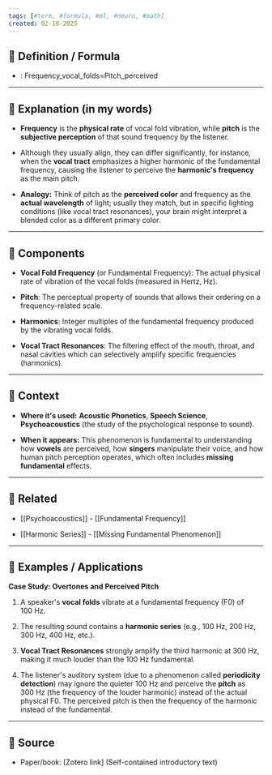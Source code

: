 ```yaml
--- 
tags: [#term, #formula, #ml, #neuro, #math]
created: 02-10-2025
--- 
```

## 🔹 Definition / Formula

- : Frequency_vocal_folds=Pitch_perceived​
    

---

## 🔹 Explanation (in my words)

- **Frequency** is the **physical rate** of vocal fold vibration, while **pitch** is the **subjective perception** of that sound frequency by the listener.
    
- Although they usually align, they can differ significantly, for instance, when the **vocal tract** emphasizes a higher harmonic of the fundamental frequency, causing the listener to perceive the **harmonic's frequency** as the main pitch.
    
- **Analogy:** Think of pitch as the **perceived color** and frequency as the **actual wavelength** of light; usually they match, but in specific lighting conditions (like vocal tract resonances), your brain might interpret a blended color as a different primary color.
    

---

## 🔹 Components

- **Vocal Fold Frequency** (or Fundamental Frequency): The actual physical rate of vibration of the vocal folds (measured in Hertz, Hz).
    
- **Pitch**: The perceptual property of sounds that allows their ordering on a frequency-related scale.
    
- **Harmonics**: Integer multiples of the fundamental frequency produced by the vibrating vocal folds.
    
- **Vocal Tract Resonances**: The filtering effect of the mouth, throat, and nasal cavities which can selectively amplify specific frequencies (harmonics).
    

---

## 🔹 Context

- **Where it's used:** **Acoustic Phonetics**, **Speech Science**, **Psychoacoustics** (the study of the psychological response to sound).
    
- **When it appears:** This phenomenon is fundamental to understanding how **vowels** are perceived, how **singers** manipulate their voice, and how human pitch perception operates, which often includes **missing fundamental** effects.
    

---

## 🔹 Related

- [[Psychoacoustics]] - [[Fundamental Frequency]]
    
- [[Harmonic Series]] - [[Missing Fundamental Phenomenon]]
    

---

## 🔹 Examples / Applications

**Case Study: Overtones and Perceived Pitch**

1. A speaker's **vocal folds** vibrate at a fundamental frequency (F0​) of 100 Hz.
    
2. The resulting sound contains a **harmonic series** (e.g., 100 Hz, 200 Hz, 300 Hz, 400 Hz, etc.).
    
3. **Vocal Tract Resonances** strongly amplify the third harmonic at 300 Hz, making it much louder than the 100 Hz fundamental.
    
4. The listener's auditory system (due to a phenomenon called **periodicity detection**) may ignore the quieter 100 Hz and perceive the **pitch** as 300 Hz (the frequency of the louder harmonic) instead of the actual physical F0​. The perceived pitch is then the frequency of the harmonic instead of the fundamental.
    

---

## 🔹 Source

- Paper/book: [Zotero link] (Self-contained introductory text)